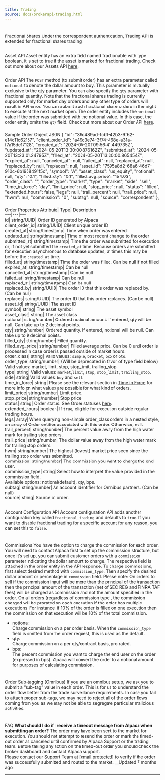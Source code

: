 ```yaml
---
title: Trading
source: docs\brokerapi-trading.html
---
```


# 
Fractional Shares
[](brokerapi-trading.html#fractional-shares)
Under the correspondent authentication, Trading API is extended for fractional shares trading.
## 
Asset API
[](brokerapi-trading.html#asset-api)
Asset entity has an extra field named fractionable with type boolean, it is set to true if the asset is marked for fractional trading. Check out more about our Assets API [here](..-reference-getassets.md).
## 
Order API
[](brokerapi-trading.html#order-api)
The `POST` method (to submit order) has an extra parameter called `notional` to denote the dollar amount to buy. This parameter is mutually exclusive to the qty parameter. You can also specify the `qty` parameter with fractional quantity. Note that the fractional shares trading is currently supported only for market day orders and any other type of orders will result in API error. You can submit such fractional share orders in the night to execute at the next market open.
The order entity includes the `notional` value if the order was submitted with the notional value. In this case, the order entity omits the `qty` field.
Check out more about our Order API [here](..-reference-createorderforaccount-1.md).
### 
Sample Order Object
[](brokerapi-trading.html#sample-order-object)
JSON
{
"id": "39c489ad-fcb1-42b3-9f62-e14c11c62157",
"client_order_id": "a49c3e74-3f74-468e-a31a-f7a15de17128",
"created_at": "2024-05-20T09:56:41.449735Z",
"updated_at": "2024-05-20T13:30:00.876162Z",
"submitted_at": "2024-05-20T13:23:01.24795Z",
"filled_at": "2024-05-20T13:30:00.865454Z",
"expired_at": null,
"canceled_at": null,
"failed_at": null,
"replaced_at": null,
"replaced_by": null,
"replaces": null,
"asset_id": "7595a8d2-68a6-46d7-910c-6b1958491f5c",
"symbol": "A",
"asset_class": "us_equity",
"notional": null,
"qty": "0.1",
"filled_qty": "0.1",
"filled_avg_price": "154.03",
"order_class": "",
"order_type": "market",
"type": "market",
"side": "sell",
"time_in_force": "day",
"limit_price": null,
"stop_price": null,
"status": "filled",
"extended_hours": false,
"legs": null,
"trail_percent": null,
"trail_price": null,
"hwm": null,
"commission": "0",
"subtag": null,
"source": "correspondent"
},
### 
Order Properties
[](brokerapi-trading.html#order-properties)
Attribute| Type| Description  
---|---|---  
id| string/UUID| Order ID generated by Alpaca  
client_order_id| string/UUID| Client unique order ID  
created_at| string/timestamp| Time when order was entered  
updated_at| string/timestamp| Time of most recent change to the order  
submitted_at| string/timestamp| Time the order was submitted for execution or, if not yet submitted the `created_at` time. Because orders are submitted for execution asynchronous to database updates, at times this may be before the `created_at` time.  
filled_at| string/timestamp| Time the order was filled. Can be null if not filled  
expired_at| string/timestamp| Can be null  
cancelled_at| string/timestamp| Can be null  
failed_at| string/timestamp| Can be null  
replaced_at| string/timestamp| Can be null  
replaced_by| string/UUID| The order ID that this order was replaced by. (Can be null)  
replaces| string/UUID| The order ID that this order replaces. (Can be null)  
asset_id| string/UUID| The asset ID  
symbol| string| The asset symbol  
asset_class| string| The asset class  
notional| string/number| Ordered notional amount. If entered, qty will be null. Can take up to 2 decimal points.  
qty| string/number| Ordered quantity. If entered, notional will be null. Can take up to 9 decimal points.  
filled_qty| string/number| Filled quantity.  
filled_avg_price| string/number| Filled average price. Can be 0 until order is processed in case order is passed outside of market hours.  
order_class| string| Valid values: `simple`, `bracket`, `oco` or `oto`.  
order_type| string/number| (Will be deprecated in favor of type field below) Valid values: market, limit, stop, stop_limit, trailing_stop  
type| string| Valid values: `market`,`limit`, `stop`, `stop_limit`, `trailing_stop`.  
side| string| Valid values: `buy` and `sell`.  
time_in_force| string| Please see the relevant section in [Time in Force](orders-at-alpaca.html-time-in-force.md) for more info on what values are possible for what kind of orders.  
limit_price| string/number| Limit price.  
stop_price| string/number| Stop price.  
status| string| Order status. See Order statuses [here](orders-at-alpaca.html-order-lifecycle.md).  
extended_hours| boolean| If `true`, eligible for execution outside regular trading hours.  
legs| array| When querying non-simple order_class orders in a nested style, an array of Order entities associated with this order. Otherwise, null.  
trail_percent| string/number| The percent value away from the high water mark for trailing stop orders.  
trail_price| string/number| The dollar value away from the high water mark for trailing stop orders.  
hwm| string/number| The highest (lowest) market price seen since the trailing stop order was submitted.  
commission| string/number| The commission you want to charge the end user.  
commission_type| string| Select how to interpret the value provided in the commission field.  
Available options: notional(default), qty, bps.  
subtag| string/number| An account identifier for Omnibus partners. (Can be null)  
source| string| Source of order.  
## 
Account Configuration API
[](brokerapi-trading.html#account-configuration-api)
Account configuration API adds another configuration key called `fractional_trading` and defaults to `true`. If you want to disable fractional trading for a specific account for any reason, you can set this to `false`.
# 
Commissions
[](brokerapi-trading.html#commissions)
You have the option to charge the commission for each order. You will need to contact Alpaca first to set up the commission structure, but once it’s set up, you can submit customer orders with a `commission` parameter indicating the dollar amount to charge. The respective field is attached in the order entity in the API response.
To charge commissions, first select desired method with `commission_type`. Then specify the desired dollar amount or percentage in `commission` field. Please note: On orders to sell if the commission input will be more than the principal of the transaction then the principal amount of the transaction (net of SEC REG and FINRA TAF fees) will be charged as commission and not the amount specified in the order. On all orders (regardless of commission type), the commission charged will be prorated on each execution if the order has multiple executions. For instance, if 10% of the order is filled on one execution then the commission on that execution will be 10% of the total commission.
* notional:  
Charge commission on a per order basis. When the `commission_type` field is omitted from the order request, this is used as the default.
* qty:  
Charge commission on a per qty/contract basis, pro rated.
* bps:  
The percent commission you want to charge the end user on the order (expressed in bps). Alpaca will convert the order to a notional amount for purposes of calculating commission.
# 
Order Sub-tagging (Omnibus)
[](brokerapi-trading.html#order-sub-tagging-omnibus)
If you are an omnibus setup, we ask you to submit a “sub-tag” value in each order. This is for us to understand the order flow better from the trade surveillance requirements. In case you fail to attach proper sub-tags, we may need to reject all of the order flows coming from you as we may not be able to segregate particular malicious activities.
# 
FAQ
[](brokerapi-trading.html#faq)
**What should I do if I receive a timeout message from Alpaca when submitting an order?**
The order may have been sent to the market for execution. You should not attempt to resend the order or mark the timed-out order as canceled until confirmed by Alpaca Support or the trading team. Before taking any action on the timed-out order you should check the broker dashboard and contact Alpaca support.  
Please contact our Support Team at [[email protected]](../cdn-cgi/l/email-protection.html#dcafa9acacb3aea89cbdb0acbdbfbdf2b1bdaeb7b9a8af) to verify if the order was successfully submitted and routed to the market.
__Updated 7 months ago
* * *
